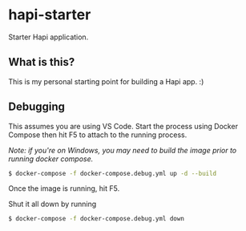 # hapi-starter
Starter Hapi application.

## What is this?

This is my personal starting point for building a Hapi app. :)

## Debugging

This assumes you are using VS Code. Start the process using Docker Compose then
hit F5 to attach to the running process.

_Note: if you're on Windows, you may need to build the image prior to running
docker compose._

```sh
$ docker-compose -f docker-compose.debug.yml up -d --build
```

Once the image is running, hit F5.

Shut it all down by running

```sh
$ docker-compose -f docker-compose.debug.yml down
```
